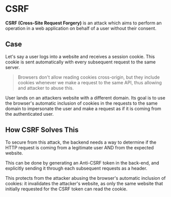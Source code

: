 # CSRF

**CSRF (Cross-Site Request Forgery)** is an attack which aims to perform an operation in a web application on behalf of a user without their consent.

## Case
Let's say a user logs into a website and receives a session cookie. This cookie is sent automatically with every subsequent request to the same server.

> Browsers don't allow reading cookies cross-origin, but they include cookies whenever we make a request to the same API, thus allowing and attacker to abuse this.

User lands on an attackers website with a different domain. Its goal is to use the browser's automatic inclusion of cookies in the requests to the same domain to impersonate the user and make a request as if it is coming from the authenticated user.

## How CSRF Solves This

To secure from this attack, the backend needs a way to determine if the HTTP request is coming from a legitimate user AND from the expected website.

This can be done by generating an Anti-CSRF token in the back-end, and explicitly sending it through each subsequent requests as a header.

This protects from the attacker abusing the browser's automatic inclusion of cookies: it invalidates the attacker's website, as only the same website that initially requested for the CSRF token can read the cookie.